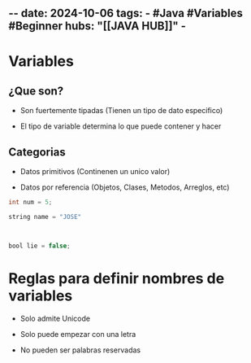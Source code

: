 --
date: 2024-10-06
tags:
    - #Java #Variables #Beginner
hubs:
     "[[JAVA HUB]]"
    -
---

# Variables



## ¿Que son?

* Son fuertemente tipadas (Tienen un tipo de dato especifico)

* El tipo de variable determina lo que puede contener y hacer

## Categorias

* Datos primitivos (Continenen un unico valor)

* Datos por referencia (Objetos, Clases, Metodos, Arreglos, etc)

````java
int num = 5;

string name = "JOSE"



bool lie = false;
````
# Reglas para definir nombres de variables

* Solo admite Unicode

* Solo puede empezar con una letra

* No pueden ser palabras reservadas


